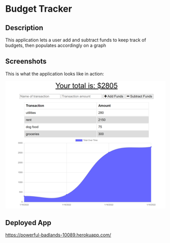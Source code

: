 # **Budget Tracker**

## **Description**

This application lets a user add and subtract funds to keep track of budgets, then populates accordingly on a graph 

## **Screenshots**

This is what the application looks like in action:

![screenshot](./public/img/capture2.PNG)

## **Deployed App**

https://powerful-badlands-10089.herokuapp.com/
